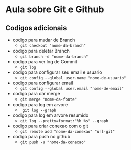 # Aula sobre Git e Github

## Codigos adicionais
* codigo para mudar de Branch
    * `git checkout "nome-da-branch"`
* codigo para deletar Branch
    * `git branch -d "nome-da-branch"`
* codigo para ver log de Commit 
    * `git log`
* codigo para configurar seu email e usuario
    * `git config --global user.name "nome-de-usuario"`
* codigo para configurar email
    * `git config --global user.email "nome-de-email"`
* codigo para dar merge
    * `git merge "nome-da-fonte"`
* codigo para log em arvore
    * ` git log --graph`
* codigo para log em arvore resumido
    * `git log --pretty=format:"%h %s" --graph`
* codigo para criar conexao com o git
    * `git remote add "nome-da-conexao" "url-git"`
* codigo para push no github
    * `git push -u "nome-da-conexao"`
